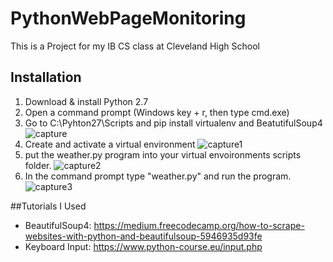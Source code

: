 # PythonWebPageMonitoring
This is a Project for my IB CS class at Cleveland High School

## Installation
1. Download & install Python 2.7
2. Open a command prompt (Windows key + r, then type cmd.exe)
3. Go to C:\Pyhton27\Scripts and pip install virtualenv and BeatutifulSoup4
![capture](https://user-images.githubusercontent.com/19613036/33689093-f3e81454-da92-11e7-9094-090e10f55d4a.PNG)
4. Create and activate a virtual environment
![capture1](https://user-images.githubusercontent.com/19613036/33689574-e1acfae6-da94-11e7-9249-3879a15c7e67.PNG)
5. put the weather.py program into your virtual envoironments scripts folder.
![capture2](https://user-images.githubusercontent.com/19613036/33689585-eab0af0c-da94-11e7-9d8c-fb4a5cc698c3.PNG)
6. In the command prompt type "weather.py" and run the program.
![capture3](https://user-images.githubusercontent.com/19613036/33689594-f136b83a-da94-11e7-9226-bc2dad025b37.PNG)



##Tutorials I Used
- BeautifulSoup4:
https://medium.freecodecamp.org/how-to-scrape-websites-with-python-and-beautifulsoup-5946935d93fe
- Keyboard Input:
https://www.python-course.eu/input.php
